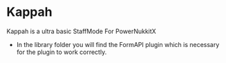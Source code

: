 # Kappah
Kappah is a ultra basic StaffMode For PowerNukkitX

- In the library folder you will find the FormAPI plugin which is necessary for the plugin to work correctly.
